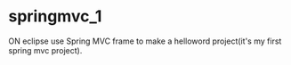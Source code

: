 # springmvc_1
ON eclipse use Spring MVC frame to make a helloword project(it's my first spring mvc project).
